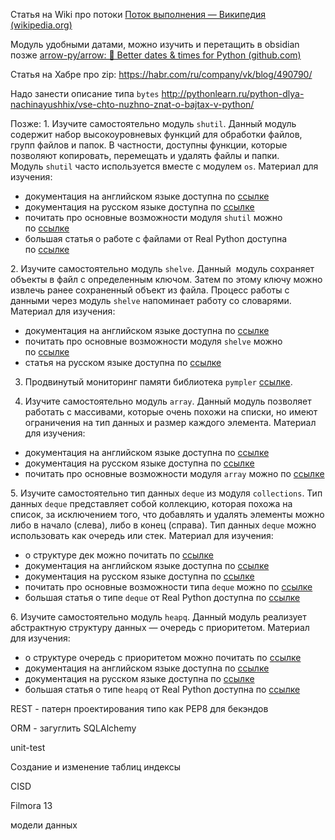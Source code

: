 
Статья на Wiki  про потоки
[Поток выполнения — Википедия (wikipedia.org)](https://ru.wikipedia.org/wiki/%D0%9F%D0%BE%D1%82%D0%BE%D0%BA_%D0%B2%D1%8B%D0%BF%D0%BE%D0%BB%D0%BD%D0%B5%D0%BD%D0%B8%D1%8F)

Модуль удобными датами, можно изучить и перетащить в obsidian позже
[arrow-py/arrow: 🏹 Better dates & times for Python (github.com)](https://github.com/arrow-py/arrow)

Статья на Хабре про zip:
https://habr.com/ru/company/vk/blog/490790/

Надо занести описание типа `bytes`
http://pythonlearn.ru/python-dlya-nachinayushhix/vse-chto-nuzhno-znat-o-bajtax-v-python/


Позже:
1. Изучите самостоятельно модуль `shutil`. Данный модуль содержит набор высокоуровневых функций для обработки файлов, групп файлов и папок. В частности, доступны функции, которые позволяют копировать, перемещать и удалять файлы и папки. Модуль `shutil` часто используется вместе с модулем `os`.
Материал для изучения:
- документация на английском языке доступна по [ссылке](https://docs.python.org/3/library/shutil.html)
- документация на русском языке доступна по [ссылке](https://docs-python.ru/standart-library/modul-shutil-python/)
- почитать про основные возможности модуля `shutil` можно по [ссылке](https://egorovegor.ru/python-shutil/)
- большая статья о работе с файлами от Real Python доступна по [ссылке](https://realpython.com/working-with-files-in-python/)

2. Изучите самостоятельно модуль `shelve`. Данный  модуль сохраняет объекты в файл с определенным ключом. Затем по этому ключу можно извлечь ранее сохраненный объект из файла. Процесс работы с данными через модуль `shelve` напоминает работу со словарями.
Материал для изучения:
- документация на английском языке доступна по [ссылке](https://docs.python.org/3/library/shelve.html)
- почитать про основные возможности модуля `shelve` можно по [ссылке](https://pymotw.com/3/shelve/index.html)
- статья на русском языке доступна по [ссылке](https://metanit.com/python/tutorial/4.6.php)

3. Продвинутый мониторинг памяти библиотека `pympler` [ссылке](https://pympler.readthedocs.io/en/latest/).
  
4. Изучите самостоятельно модуль `array`. Данный модуль позволяет работать с массивами, которые очень похожи на списки, но имеют ограничения на тип данных и размер каждого элемента.
Материал для изучения:
- документация на английском языке доступна по [ссылке](https://docs.python.org/3/library/array.html)
- документация на русском языке доступна по [ссылке](https://docs-python.ru/standart-library/modul-array-python/)
- почитать про основные возможности модуля `array` можно по [ссылке](https://pythonist.ru/massiv-v-python/)

5. Изучите самостоятельно тип данных `deque` из модуля `collections`. Тип данных `deque` представляет собой коллекцию, которая похожа на список, за исключением того, что добавлять и удалять элементы можно либо в начало (слева), либо в конец (справа). Тип данных `deque` можно использовать как очередь или стек.
Материал для изучения:
- о структуре дек можно почитать по [ссылке](https://neerc.ifmo.ru/wiki/index.php?title=%D0%94%D0%B5%D0%BA)
- документация на английском языке доступна по [ссылке](https://docs.python.org/3/library/collections.html#collections.deque)
- документация на русском языке доступна по [ссылке](https://docs-python.ru/standart-library/modul-collections-python/klass-deque-modulja-collections/)
- почитать про основные возможности типа `deque` можно по [ссылке](https://tirinox.ru/collections-deque/)
- большая статья о типе `deque` от Real Python доступна по [ссылке](https://realpython.com/python-deque/)

6. Изучите самостоятельно модуль `heapq`. Данный модуль реализует абстрактную структуру данных — очередь с приоритетом.
Материал для изучения:
- о структуре очередь с приоритетом можно почитать по [ссылке](https://ru.wikipedia.org/wiki/%D0%9E%D1%87%D0%B5%D1%80%D0%B5%D0%B4%D1%8C_%D1%81_%D0%BF%D1%80%D0%B8%D0%BE%D1%80%D0%B8%D1%82%D0%B5%D1%82%D0%BE%D0%BC_(%D0%BF%D1%80%D0%BE%D0%B3%D1%80%D0%B0%D0%BC%D0%BC%D0%B8%D1%80%D0%BE%D0%B2%D0%B0%D0%BD%D0%B8%D0%B5))
- документация на английском языке доступна по [ссылке](https://docs.python.org/3/library/heapq.html)
- документация на русском языке доступна по [ссылке](https://docs-python.ru/standart-library/modul-heapq-python/)
- большая статья о типе `heapq` от Real Python доступна по [ссылке](https://realpython.com/python-heapq-module/)


REST - патерн проектирования типо как PEP8 для бекэндов

ORM - загуглить
SQLAlchemy

unit-test

Создание и изменение таблиц
индексы

CISD

Filmora 13

модели данных